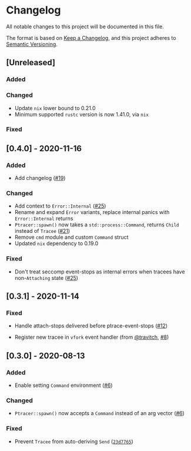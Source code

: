 # Changelog

All notable changes to this project will be documented in this file.

The format is based on [Keep a Changelog](https://keepachangelog.com/en/1.0.0/),
and this project adheres to [Semantic Versioning](https://semver.org/spec/v2.0.0.html).

## [Unreleased]

### Added

### Changed

- Update `nix` lower bound to 0.21.0
- Minimum supported `rustc` version is now 1.41.0, via `nix`

### Fixed

## [0.4.0] - 2020-11-16

### Added

- Add changelog ([#19](https://github.com/ranweiler/pete/pull/19))

### Changed

- Add context to `Error::Internal` ([#25](https://github.com/ranweiler/pete/pull/25))
- Rename and expand `Error` variants, replace internal panics with `Error::Internal` returns
- `Ptracer::spawn()` now takes a `std::process::Command`, returns `Child` instead of `Tracee` ([#21](https://github.com/ranweiler/pete/pull/21))
- Remove `cmd` module and custom `Command` struct
- Updated `nix` dependency to 0.19.0

### Fixed

- Don't treat seccomp event-stops as internal errors when tracees have non-`Attaching` state ([#25](https://github.com/ranweiler/pete/pull/25))

## [0.3.1] - 2020-11-14

### Fixed

- Handle attach-stops delivered before ptrace-event-stops ([#12](https://github.com/ranweiler/pete/pull/12))

- Register new tracee in `vfork` event handler (from [@travitch](https://github.com/travitch), [#8](https://github.com/ranweiler/pete/pull/8))

## [0.3.0] - 2020-08-13

### Added

- Enable setting `Command` environment ([#6](https://github.com/ranweiler/pete/pull/6))

### Changed

- `Ptracer::spawn()` now accepts a `Command` instead of an arg vector ([#6](https://github.com/ranweiler/pete/pull/6))

### Fixed

- Prevent `Tracee` from auto-deriving `Send` ([`23d7765`](https://github.com/ranweiler/pete/commit/23d77651f4badec449109aa7c02f97e768297bcb))
